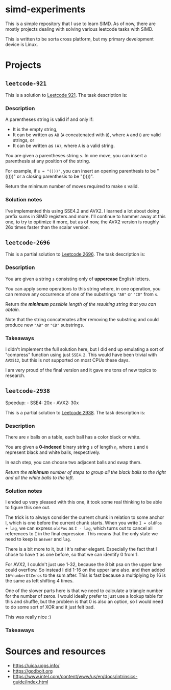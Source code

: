 # simd-experiments

This is a simple repository that I use to learn SIMD. As of now, there are
mostly projects dealing with solving various leetcode tasks with SIMD.

This is written to be sorta cross platform, but my primary development device
is Linux.

# Projects

## `leetcode-921`

This is a solution to [Leetcode 921](https://leetcode.com/problems/minimum-add-to-make-parentheses-valid/).
The task description is:

### Description

A parentheses string is valid if and only if:
- It is the empty string,
- It can be written as `AB` (`A` concatenated with `B`), where `A` and `B` are valid strings, or
- It can be written as `(A)`, where `A` is a valid string.

You are given a parentheses string `s`. In one move, you can insert a parenthesis at any position of the string.

For example, if `s = "()))"`, you can insert an opening parenthesis to be "(()))" or a closing parenthesis to be "())))".

Return the minimum number of moves required to make s valid.

### Solution notes

I've implemented this using SSE4.2 and AVX2. I learned a lot about doing prefix sums in SIMD registers and more.
I'll continue to hammer away at this one, to try to optimize it more, but as of now, the AVX2 version is roughly
26x times faster than the scalar version.


## `leetcode-2696`

This is a partial solution to [Leetcode 2696](https://leetcode.com/problems/minimum-string-length-after-removing-substrings).
The task description is:

### Description

You are given a string `s` consisting only of **uppercase** English letters.

You can apply some operations to this string where, in one operation, you can remove any occurrence of one of the substrings `"AB"` or `"CD"` from `s`.

Return *the __minimum__ possible length of the resulting string that you can obtain.*

Note that the string concatenates after removing the substring and could produce new `"AB"` or `"CD"` substrings.


### Takeaways

I didn't implement the full solution here, but I did end up emulating a sort of "compress" function
using just `SSE4.2`. This would have been trivial with `AVX512`, but this is not supported on most
CPUs these days.

I am very proud of the final version and it gave me tons of new topics to research.


## `leetcode-2938`

Speedup:
    - SSE4: 20x
    - AVX2: 30x

This is a partial solution to [Leetcode 2938](https://leetcode.com/problems/separate-black-and-white-balls/).
The task description is:

### Description

There are `n` balls on a table, each ball has a color black or white.

You are given a **0-indexed** binary string `s` of length `n`, where `1` and `0` represent black and white balls, respectively.

In each step, you can choose two adjacent balls and swap them.

_Return the **minimum** number of steps to group all the black balls to the right and all the white balls to the left._

### Solution notes

I ended up very pleased with this one, it took some real thinking to be able to figure this one out.

The trick is to always consider the current chunk in relation to some anchor I, which is one before the current
chunk starts. When you write `I = oldPos + lag`, we can express `oldPos` as `I - lag`, which turns out to cancel
all references to `I` in the final expression. This means that the only state we need to keep is `answer` and `lag`.

There is a bit more to it, but I it's rather elegant. Especially the fact that I chose to have `I` as one before, so
that we can identify 0 from 1.

For AVX2, I couldn't just use 1-32, because the 8 bit psa on the upper lane could overflow. So instead I did 1-16 on
the upper lane also. and then added `16*numberOfZeros` to the sum after. This is fast because a multiplying by 16 is the
same as left shifting 4 times.

One of the slower parts here is that we need to calculate a triangle number for the number of zeros. I would ideally prefer
to just use a lookup table for this and shuffle, but the problem is that 0 is also an option, so I would need to do some
sort of XOR and it just felt bad.

This was really nice :)

### Takeaways

# Sources and resources

- https://uica.uops.info/
- https://godbolt.org
- https://www.intel.com/content/www/us/en/docs/intrinsics-guide/index.html

